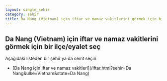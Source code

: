 ```yaml
---
layout: single_sehir
category: sehir
title: Da Nang (Vietnam) için iftar ve namaz vakitlerini görmek için bir ilçe/eyalet seç
---
```



## Da Nang (Vietnam) için iftar ve namaz vakitlerini görmek için bir ilçe/eyalet seç

Aşağıdaki listeden bir şehir ya da semt seçin


* [Da Nang için iftar ve namaz vakitleri](/iftar.html?sehir=Da Nang&ulke=Vietnam&state=Da Nang)
